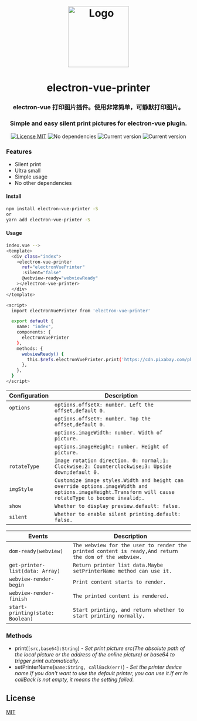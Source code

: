 <h1 align="center">
   <img alt="Logo" width="166" src="https://cdn.pixabay.com/photo/2017/06/10/07/29/printer-2389244_960_720.png"/>
</h1>
<h1 align="center">
   electron-vue-printer
</h1>

<h3 align="center">
    electron-vue 打印图片插件。使用非常简单，可静默打印图片。
</h3>
<h3 align="center">
 	Simple and easy silent print pictures for electron-vue plugin.
</h3>

 <p align="center">
     <a href="https://choosealicense.com/licenses/mit/"><img
         alt="License MIT"
         src="https://img.shields.io/badge/licence-MIT-blue.svg?style=flat-square"></a>
     <img alt="No dependencies"
         src="https://img.shields.io/badge/dependencies-none-3387e0.svg?style=flat-square">
     <img alt="Current version"
             src="https://img.shields.io/badge/build-passing-brightgreen">
     <img alt="Current version"
             src="https://img.shields.io/badge/version-1.0.0-brightgreen">
 </p>

### Features
* Silent print
* Ultra small
* Simple usage
* No other dependencies

#### Install

``` bash
npm install electron-vue-printer -S
or
yarn add electron-vue-printer -S
```
#### Usage

``` bash
index.vue -->
<template>
  <div class="index">
    <electron-vue-printer
      ref="electronVuePrinter"
      :silent="false"
      @webview-ready="webviewReady"
    ></electron-vue-printer>
  </div>
</template>

<script>
  import electronVuePrinter from 'electron-vue-printer'

  export default {
    name: "index",
    components: {
      electronVuePrinter
    },
    methods: {
      webviewReady() {
        this.$refs.electronVuePrinter.print('https://cdn.pixabay.com/photo/2017/06/10/07/29/printer-2389244_960_720.png');
      },
    },
  }
</script>
```
| Configuration      | Description
| -------------- | ----------- |
| `options`  | `options.offsetX: number. Left the offset,default 0.` |
|            | `options.offsetY: number. Top the offset,default 0.` |
|            | `options.imageWidth: number. Width of picture.` |
|            | `options.imageHeight: number. Height of picture.` |
| `rotateType`  | `Image rotation direction. 0: normal;1: Clockwise;2: Counterclockwise;3: Upside down;default 0.` |
| `imgStyle`  | `Customize image styles.Width and height can override options.imageWidth and options.imageHeight.Transform will cause rotateType to become invalid;.` |
| `show`  | `Whether to display preview.default: false.` |
| `silent`  | `Whether to enable silent printing.default: false.` |


| Events            | Description
| -------------- | ----------- |
| `dom-ready(webview)`  | `The webview for the user to render the printed content is ready,And return the dom of the webview.` |
| `get-printer-list(data: Array)`  | `Return printer list data.Maybe setPrinterName method can use it.` |
| `webview-render-begin`  | `Print content starts to render.` |
| `webview-render-finish`  | `The printed content is rendered.` |
| `start-printing(state: Boolean)`  | `Start printing, and return whether to start printing normally.` |

### Methods
* print(`[src,base64]:String`) _- Set print picture src(The absolute path of the local picture or the address of the online picture) or base64 to trigger print automatically._
* setPrinterName(`name:String, callBack(err)`) _- Set the printer device name.If you don't want to use the default printer, you can use it.If err in callBack is not empty, it means the setting failed._

## License

[MIT](LICENSE)
